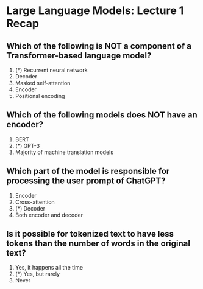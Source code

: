 # Large Language Models: Lecture 1 Recap


## Which of the following is NOT a component of a Transformer-based language model?

1. (*) Recurrent neural network
2. Decoder
3. Masked self-attention
4. Encoder
5. Positional encoding


## Which of the following models does NOT have an encoder?

1. BERT
2. (*) GPT-3
3. Majority of machine translation models


## Which part of the model is responsible for processing the user prompt of ChatGPT?

1. Encoder
2. Cross-attention
3. (*) Decoder
4. Both encoder and decoder


## Is it possible for tokenized text to have less tokens than the number of words in the original text?

1. Yes, it happens all the time
2. (*) Yes, but rarely
3. Never
